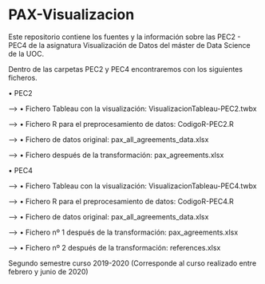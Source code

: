 # PAX-Visualizacion

Este repositorio contiene los fuentes y la información sobre las PEC2 - PEC4 de la asignatura Visualización de Datos del máster de Data Science de la UOC.


Dentro de las carpetas PEC2 y PEC4 encontraremos con los siguientes ficheros.

•	PEC2

  --> •	Fichero Tableau con la visualización: VisualizacionTableau-PEC2.twbx
  
  --> •	Fichero R para el preprocesamiento de datos: CodigoR-PEC2.R
  
  --> •	Fichero de datos original: pax_all_agreements_data.xlsx
  
  --> •	Fichero después de la transformación: pax_agreements.xlsx


•	PEC4

  --> •	Fichero Tableau con la visualización: VisualizacionTableau-PEC4.twbx
  
  --> •	Fichero R para el preprocesamiento de datos: CodigoR-PEC4.R
  
  --> •	Fichero de datos original: pax_all_agreements_data.xlsx
  
  --> •	Fichero nº 1 después de la transformación: pax_agreements.xlsx
  
  --> •	Fichero nº 2 después de la transformación: references.xlsx
  



Segundo semestre curso 2019-2020
(Corresponde al curso realizado entre febrero y junio de 2020)
